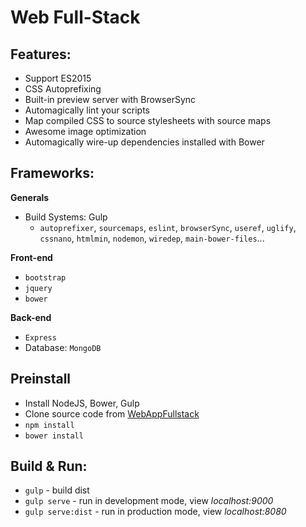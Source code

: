 # Web Full-Stack

## Features:
- Support ES2015
- CSS Autoprefixing
- Built-in preview server with BrowserSync
- Automagically lint your scripts
- Map compiled CSS to source stylesheets with source maps
- Awesome image optimization
- Automagically wire-up dependencies installed with Bower

## Frameworks:

**Generals**
- Build Systems: Gulp
  - `autoprefixer`, `sourcemaps`, `eslint`, `browserSync`, `useref`, `uglify`, `cssnano`, `htmlmin`, `nodemon`, `wiredep`, `main-bower-files`...

**Front-end**
- `bootstrap`
- `jquery`
- `bower`

**Back-end**
- `Express`
- Database: `MongoDB`

## Preinstall

- Install NodeJS, Bower, Gulp
- Clone source code from [WebAppFullstack](https://github.com/cuong-nguyen-thanh/WebAppFullstack)
- `npm install`
- `bower install`

## Build & Run:
- `gulp` - build dist
- `gulp serve` - run in development mode, view _localhost:9000_
- `gulp serve:dist` - run in production mode, view _localhost:8080_
